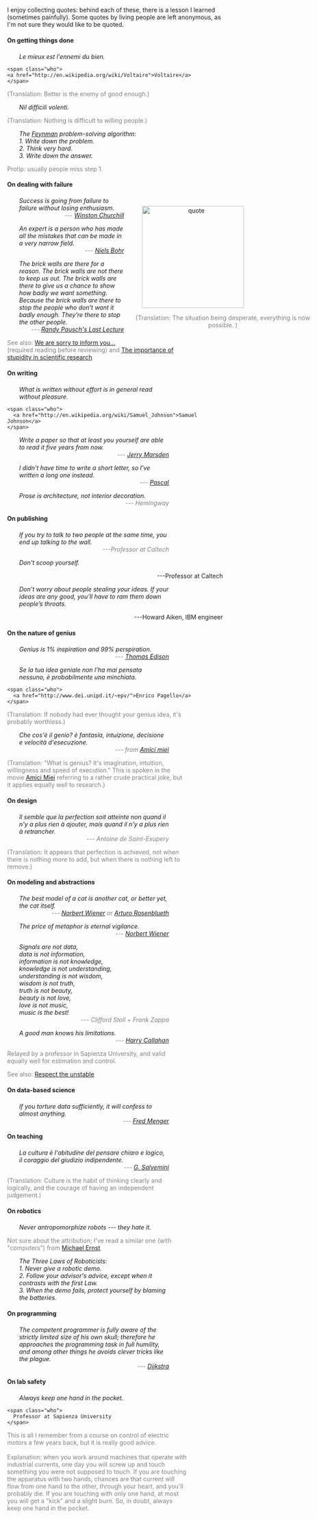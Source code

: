 <style type="text/css">
 div.quoteblock {  }
 div.quoteblock p.quote { font-style: italic; margin-left: 2em; width: 25em;}
 div.quoteblock p.quote span.who { color: gray;}
 div#cagepic {  display: block; float: right; width: 20em; padding: 0;
  margin: 1.5em; 
  /*border: solid 1px #eee; */
  text-align: center; margin-right: -5em;}
 div#cagepic img { width: 17em; }
 div#cagepic p { }
 h4 { margin-bottom: 1.5em;}
 span.who { display: block; text-align: right;}
 span.who:before { content: "---";}
 
 p.translation:before { content: "(Translation: ";}
 p.translation:after { content: ")";}
 p.note, p.translation {color: gray; width: 30em;}
</style>

<p>I enjoy collecting quotes: behind each of these, there is a lesson I learned (sometimes painfully). 
Some quotes by living people are left anonymous, as I'm not sure they would like to be quoted.</p>

<h4>On getting things done</h4>

<div class="quoteblock">
  <p class="quote">Le mieux est l'ennemi du bien.
  
    <span class="who">
    <a href="http://en.wikipedia.org/wiki/Voltaire">Voltaire</a>
    </span>
  </p>
  
  <p class="translation">Better is the enemy of good enough.</p>
</div>

<div class="quoteblock">
  <p class="quote">Nil difficili volenti.</p>
  
  <p class="translation">Nothing is difficult to willing people.</p>
</div>


<div class="quoteblock">
  <p class="quote">The <a href="http://en.wikipedia.org/wiki/Richard_Feynman">Feynman</a> problem-solving algorithm:<br />
   1. Write down the problem.<br />
   2. Think very hard.<br />
   3. Write down the answer.</p>
  
  <p class="note">Protip: usually people miss step 1.</p>
</div>

<h4>On dealing with failure</h4>

<div id="cagepic">
    <img src='http://andrea.caltech.edu/media/cage.jpg' alt='quote'/>
    <p class="translation">
      The situation being desperate, everything is now possible.
    </p>
</div>

<div class="quoteblock">
  <p class="quote">
      Success is going from failure to failure without losing enthusiasm.

  <span class="who">
    <a href="http://en.wikipedia.org/wiki/Winston_Churchill">Winston Churchill</a>
  </span>
  </p>

</div>



<div class="quoteblock">
  <p class="quote">An expert is a person who has made all the mistakes that can be made in a very narrow field.
  
  <span class="who">
    <a href="http://en.wikipedia.org/wiki/Niels_Bohr">Niels Bohr</a>
  </span>
  </p>

</div>


<div class="quoteblock">
  <p class="quote">
    The brick walls are there for a reason. The brick walls 
    are not there to keep us out. The brick walls are there 
    to give us a chance to show how badly we want something. 
    Because the brick walls are there to stop the people who 
    don’t want it badly enough. They’re there to stop the other people.
  
  <span class="who">
    <a href="http://www.cmu.edu/randyslecture/">
      Randy Pausch's Last Lecture
    </a>
  </span>

<p class="note">See also: <a href="http://dx.doi.org/10.1109/MC.2005.423">We are sorry to inform you...</a> (required reading before reviewing) and <a href="http://jcs.biologists.org/cgi/content/full/121/11/1771">The importance of stupidity in scientific research</a>.</p>
</p>

</div>


<h4>On writing</h4>

<div class="quoteblock">
  <p class="quote">What is written without effort is in general read without pleasure.
  
    <span class="who">
      <a href="http://en.wikipedia.org/wiki/Samuel_Johnson">Samuel Johnson</a>
    </span>
  </p>
</div>


<div class="quoteblock">
  <p class="quote">Write a paper so that at least you yourself are able to read it five years from now.
  <span class="who">
    <a href="http://www.cds.caltech.edu/~marsden/">Jerry Marsden</a>
  </span>
  </p>
</div>


<div class="quoteblock">
  <p class="quote">I didn't have time to write a short letter, so I've written a long one instead.
  
  <span class="who">
    <a href="http://www.c2.com/cgi/wiki?TimeToMakeItShort">Pascal</a>
  </span>
</p>
</div>
  

<div class="quoteblock">
  <p class="quote">Prose is architecture, not interior decoration.
  
  <span class="who">
    Hemingway
  </span>
</p>
</div>

<h4>On publishing</h4>

<div class="quoteblock">
  <p class="quote">If you try to talk to two people at the same time, 
    you end up talking to the wall.
  <span class="who">Professor at Caltech</span>
</p>
</div> 

<div class="quoteblock">
  <p class="quote">Don't scoop yourself.
  
  <span class="who">Professor at Caltech</span>
  </p>
</div>


<div class="quoteblock">
  <p class="quote">Don’t worry about people stealing your ideas. If your ideas are any good, you’ll have to ram them down people’s throats.
  
  <span class="who">Howard Aiken, IBM engineer</span>
  </p>
</div>

<h4>On the nature of genius</h4>

<div class="quoteblock">
  <p class="quote">Genius is 1% inspiration and 99% perspiration.
  
  <span class="who">
    <a href="http://en.wikipedia.org/wiki/Thomas_Edison">Thomas Edison</a>
  </span>
</p>
</div>
 

<div class="quoteblock">
  <p class="quote">Se la tua idea geniale non l'ha mai pensata nessuno,
  è probabilmente una minchiata.
  
    <span class="who">
      <a href="http://www.dei.unipd.it/~epv/">Enrico Pagello</a>
    </span>
  </p>
  
  <p class="translation">If nobody had ever thought your genius idea, it's probably worthless.</p>
</div>


<div class="quoteblock">
  <p class="quote">Che cos'è il genio? è fantasia, intuizione, decisione e velocità d'esecuzione.
  
  <span class="who">
    from <a href="http://en.wikipedia.org/wiki/My_Friends_(film)">Amici miei</a>
  </span>
  </p>
  
  <p class="translation">"What is genius? It's imagination, intuition, willingness and speed of execution." This is spoken in the movie <a href="http://en.wikipedia.org/wiki/My_Friends_(film)">Amici Miei</a> referring to a rather crude practical joke, but it applies equally well to research.</p>
</div>

<h4>On design</h4>

<div class="quoteblock">
  <p class="quote">Il semble que la perfection soit atteinte non quand il n'y a plus rien à ajouter, mais quand il n'y a plus rien à retrancher. 
  
  <span class="who">
    Antoine de Saint-Exupery
  </span>
  </p>
  
  <p class="translation">It appears that perfection is achieved, not when there is nothing more to add, but when there is nothing left to remove.</p>
</div>

<h4>On modeling and abstractions</h4>

<div class="quoteblock">
  <p class="quote important">The best model of a cat is another cat, or better yet, the cat itself.
  
  <span class="who">
    <a href="http://en.wikipedia.org/wiki/Norbert_Wiener">Norbert Wiener</a> or <a href="http://en.wikipedia.org/wiki/Arturo_Rosenblueth">Arturo Rosenblueth</a>
  </span>

  </p>
</div>

<div class="quoteblock">
  <p class="quote important">The price of metaphor is eternal vigilance.
  
  <span class="who">
    <a href="http://en.wikipedia.org/wiki/Norbert_Wiener">Norbert Wiener</a>
  </span>
  </p>
</div>
 

<div class="quoteblock">
  <p class="quote">Signals are not data,<br />
  data is not information,<br />
  information is not knowledge,<br />
  knowledge is not understanding,<br />
  understanding is not wisdom,<br />
  wisdom is not truth,<br />
  truth is not beauty,<br />
  beauty is not love,<br />
  love is not music,<br />
  music is the best!
  
  <span class="who">
    Clifford Stoll + Frank Zappa
  </span>
  </p>
</div>


<div class="quoteblock">
  <p class="quote">A good man knows his limitations.
  <span class="who">
    <a href="http://en.wikipedia.org/wiki/Harry_Callahan_(character)">
          Harry Callahan</a>
  </span>
  
  </p>
  
  
  <p class="note">Relayed by a professor in Sapienza University, and valid equally well for estimation and control.</p>

  <p class="note">See also: <a href="http://dx.doi.org/10.1109/MCS.2003.1213600">Respect the unstable</a></p>

</div>


<h4>On data-based science</h4>
 
<div class="quoteblock">
  <p class="quote">If you torture data sufficiently, it will confess to almost anything.
  
 <span class="who">
  <a href="http://www.chemistry.emory.edu/faculty/menger/index.html">
    Fred Menger
  </a>
</span>
  </p>
   
</div>



<h4>On teaching</h4>

<div class="quoteblock">
  <p class="quote">La cultura è l'abitudine del pensare chiaro e logico, il coraggio del giudizio indipendente.
  
  <span class="who">
    <a href="http://en.wikipedia.org/wiki/Gaetano_Salvemini">G. Salvemini</a>
  </span>
  </p>
  
  <p class="translation">Culture is the habit of thinking clearly and logically, and the courage of having an independent judgement.</p>
</div>

<!-- > It is the responsibility of intellectuals to speak the Truth and expose lies. - [Chomsky] -->

<h4>On robotics</h4>


<div class="quoteblock">
  <p class="quote">Never antropomorphize robots --- they hate it.</p>

  <p class="note">
    Not sure about the attribution; I've read a similar one (with "computers")
    from <a href="http://homes.cs.washington.edu/~mernst/">Michael Ernst</a>.
  </p>
</div>


<div class="quoteblock">
  <p class="quote">The Three Laws of Roboticists:<br/>
  1. Never give a robotic demo.<br/>
  2. Follow your advisor's advice, except when it contrasts with the first Law.<br/>
  3. When the demo fails, protect yourself by blaming the batteries.
  </p>
</div>


<h4>On programming</h4>

<div class="quoteblock">
  <p class="quote">The competent programmer is fully aware of the strictly limited size of his own skull; therefore he approaches the programming task in full humility, and among other things he avoids clever tricks like the plague.
  
  <span class="who">
    <a href="http://www.cs.utexas.edu/~EWD/ewd03xx/EWD340.PDF">Dijkstra</a>
  </span>
  </p>
</div>

<h4>On lab safety</h4>

<div class="quoteblock">
  <p class="quote">Always keep one hand in the pocket.
    
    <span class="who">
      Professor at Sapienza University
    </span>
  </p>
  
  <p class="note">This is all I remember from a course on control of electric motors a few years back, but it is really good advice. <br/><br/>Explanation: when you work around machines that operate
    with industrial currents, one day you will screw up and touch something you
    were not supposed to touch. If you are touching the apparatus with two hands,
    chances are that current will flow from one hand to the other, through your
    heart, and you'll probably die. If you are touching with only one hand, at most
    you will get a "kick" and a slight burn. So, in doubt, always keep one hand in the pocket.
  </p>
</div>